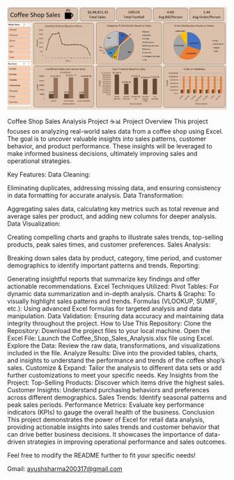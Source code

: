 ![ Sample Projection of work](https://github.com/Ayush-Sharma-mastermind/Excel-Project-Data-Analysis/blob/main/coffee%20shop%20dashboard.jpg)

Coffee Shop Sales Analysis Project ☕📊
Project Overview
This project focuses on analyzing real-world sales data from a coffee shop using Excel. The goal is to uncover valuable insights into sales patterns, customer behavior, and product performance. These insights will be leveraged to make informed business decisions, ultimately improving sales and operational strategies.

Key Features:
Data Cleaning:

Eliminating duplicates, addressing missing data, and ensuring consistency in data formatting for accurate analysis.
Data Transformation:

Aggregating sales data, calculating key metrics such as total revenue and average sales per product, and adding new columns for deeper analysis.
Data Visualization:

Creating compelling charts and graphs to illustrate sales trends, top-selling products, peak sales times, and customer preferences.
Sales Analysis:

Breaking down sales data by product, category, time period, and customer demographics to identify important patterns and trends.
Reporting:

Generating insightful reports that summarize key findings and offer actionable recommendations.
Excel Techniques Utilized:
Pivot Tables: For dynamic data summarization and in-depth analysis.
Charts & Graphs: To visually highlight sales patterns and trends.
Formulas (VLOOKUP, SUMIF, etc.): Using advanced Excel formulas for targeted analysis and data manipulation.
Data Validation: Ensuring data accuracy and maintaining data integrity throughout the project.
How to Use This Repository:
Clone the Repository: Download the project files to your local machine.
Open the Excel File: Launch the Coffee_Shop_Sales_Analysis.xlsx file using Excel.
Explore the Data: Review the raw data, transformations, and visualizations included in the file.
Analyze Results: Dive into the provided tables, charts, and insights to understand the performance and trends of the coffee shop’s sales.
Customize & Expand: Tailor the analysis to different data sets or add further customizations to meet your specific needs.
Key Insights from the Project:
Top-Selling Products: Discover which items drive the highest sales.
Customer Insights: Understand purchasing behaviors and preferences across different demographics.
Sales Trends: Identify seasonal patterns and peak sales periods.
Performance Metrics: Evaluate key performance indicators (KPIs) to gauge the overall health of the business.
Conclusion
This project demonstrates the power of Excel for retail data analysis, providing actionable insights into sales trends and customer behavior that can drive better business decisions. It showcases the importance of data-driven strategies in improving operational performance and sales outcomes.

Feel free to modify the README further to fit your specific needs!

Gmail: ayushsharma200317@gmail.com
